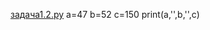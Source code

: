 [задача1.2.py](https://github.com/user-attachments/files/22196494/1.2.py)
a=47
b=52
c=150
print(a,'',b,'',c)
